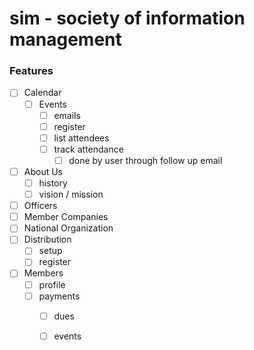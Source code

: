 # sim - society of information management
### Features

- [ ] Calendar
  - [ ] Events
    - [ ] emails
    - [ ] register
    - [ ] list attendees
    - [ ] track attendance
      - [ ] done by user through follow up email
- [ ] About Us
  - [ ] history
  - [ ] vision / mission
- [ ] Officers
- [ ] Member Companies
- [ ] National Organization
- [ ] Distribution
  - [ ] setup 
  - [ ] register
- [ ] Members
  - [ ] profile
  - [ ] payments
    - [ ] dues
    - [ ] events
    
